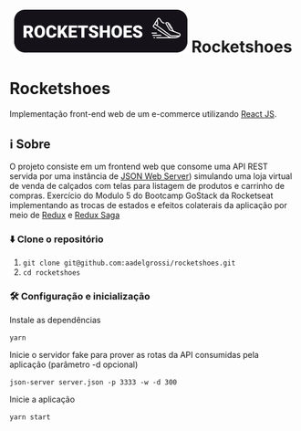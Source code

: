 <h1 align="center">
    <img alt="RocketShoes" src="rocketshoes.png"/>
    Rocketshoes
</h1>

# Rocketshoes

Implementação front-end web de um e-commerce utilizando [React JS](https://reactjs.org/).

## :information_source: Sobre

O projeto consiste em um frontend web que consome uma API REST servida por uma instância de [JSON Web Server](https://github.com/typicode/json-server)) simulando uma loja virtual de venda de calçados com telas para listagem de produtos e carrinho de compras. Exercício do Modulo 5 do Bootcamp GoStack da Rocketseat implementando as trocas de estados e efeitos colaterais da aplicação por meio de [Redux](https://redux.js.org/) e [Redux Saga](https://redux-saga.js.org/)

### :arrow_down: Clone o repositório
1. `git clone git@github.com:aadelgrossi/rocketshoes.git`
2. `cd rocketshoes`

### :hammer_and_wrench: Configuração e inicialização

Instale as dependências
```
yarn
```

Inicie o servidor fake para prover as rotas da API consumidas pela aplicação (parâmetro -d opcional)
```
json-server server.json -p 3333 -w -d 300
```

Inicie a aplicação
```
yarn start
```
